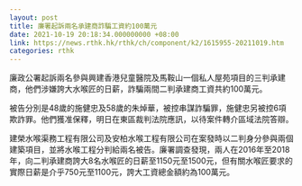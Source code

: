 ```yaml
---
layout: post
title: 廉署起訴兩名承建商詐騙工資約100萬元
date: 2021-10-19 20:18:34.000000000 +08:00
link: https://news.rthk.hk/rthk/ch/component/k2/1615955-20211019.htm
categories: rthk
---
```


廉政公署起訴兩名參與興建香港兒童醫院及馬鞍山一個私人屋苑項目的三判承建商，他們涉嫌誇大水喉匠的日薪，詐騙兩間二判承建商工資共約100萬元。

被告分別是48歲的施健忠及58歲的朱焯華，被控串謀詐騙罪，施健忠另被控6項欺詐罪。他們獲准保釋，明日在東區裁判法院應訊，以待案件轉介區域法院答辯。

建榮水喉渠務工程有限公司及安柏水喉工程有限公司在案發時以二判身分參與兩個建築項目，並將水喉工程分判給兩名被告。廉署調查發現，兩人在2016年至2018年，向二判承建商誇大8名水喉匠的日薪至1150元至1500元，但有關水喉匠要求的實際日薪是介乎750元至1100元，誇大工資總金額約為100萬元。
